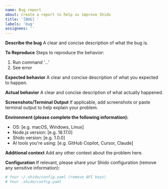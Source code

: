 ```yaml
---
name: Bug report
about: Create a report to help us improve Shido
title: '[BUG] '
labels: 'bug'
assignees: ''
---
```


**Describe the bug**
A clear and concise description of what the bug is.

**To Reproduce**
Steps to reproduce the behavior:
1. Run command '...'
2. See error

**Expected behavior**
A clear and concise description of what you expected to happen.

**Actual behavior**
A clear and concise description of what actually happened.

**Screenshots/Terminal Output**
If applicable, add screenshots or paste terminal output to help explain your problem.

**Environment (please complete the following information):**
 - OS: [e.g. macOS, Windows, Linux]
 - Node.js version: [e.g. 18.17.0]
 - Shido version: [e.g. 1.0.0]
 - AI tools you're using: [e.g. GitHub Copilot, Cursor, Claude]

**Additional context**
Add any other context about the problem here.

**Configuration**
If relevant, please share your Shido configuration (remove any sensitive information):

```yaml
# Your ~/.shido/config.yaml (remove API keys)
# Your .shido/config.yaml
```
